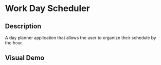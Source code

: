 # Work Day Scheduler

## Description

A day planner application that allows the user to organize their schedule by the hour.

## Visual Demo


